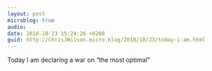 ```yaml
---
layout: post
microblog: true
audio: 
date: 2018-10-23 15:24:26 +0200
guid: http://ChrisJWilson.micro.blog/2018/10/23/today-i-am.html
---
```

Today I am declaring a war on “the most optimal" 
